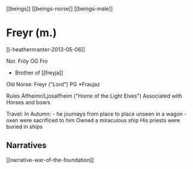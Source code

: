 [[beings]]
[[beings-norse]]
[[beings-male]]
# Freyr (m.)

[[-heathernranter-2013-05-06]]



Nor. Fröy
OG Fro

- Brother of [[freyja]]




Old Norse: Freyr ("Lord")
PG *Fraujaz

Rules Álfheimr/Ljosalfheim ("Home of the Light Elves")
Associated with Horses and boars

Travel:
	In Autumn: 
		- he journeys from place to place unseen in a wagon 
		- oxen were sacrificed to him
	Owned a miraculous ship
His priests were buried in ships

## Narratives
[[narrative-war-of-the-foundation]]